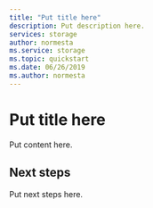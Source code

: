 ```yaml
---
title: "Put title here"
description: Put description here.
services: storage
author: normesta
ms.service: storage
ms.topic: quickstart
ms.date: 06/26/2019
ms.author: normesta
---
```


# Put title here
Put content here.

## Next steps

Put next steps here.
